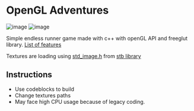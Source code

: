# OpenGL Adventures
![image](https://user-images.githubusercontent.com/40205522/163989527-7e8dad3a-fde0-436d-99c1-3472e3cc48a8.png)
![image](https://user-images.githubusercontent.com/40205522/163989504-c55e2a7a-99fe-4d41-8604-d055126cb4d9.png)


Simple endless runner game made with c++ with openGL API and freeglut library.
[List of features](https://github.com/SaminYaser-work/CG-Project/projects/1)

Textures are loading using [std_image.h](https://github.com/nothings/stb/blob/master/stb_image.h) from [stb library](https://github.com/nothings/stb)

## Instructions
- Use codeblocks to build
- Change textures paths
- May face high CPU usage because of legacy coding.
